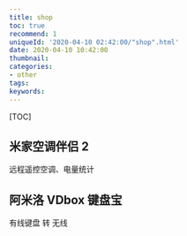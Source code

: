 ```yaml
---
title: shop
toc: true
recommend: 1
uniqueId: '2020-04-10 02:42:00/"shop".html'
date: 2020-04-10 10:42:00
thumbnail:
categories:
- other
tags:
keywords:
---
```


[TOC]

<!--more-->



## 米家空调伴侣 2

远程遥控空调、电量统计

## 阿米洛 VDbox 键盘宝

有线键盘 转 无线
